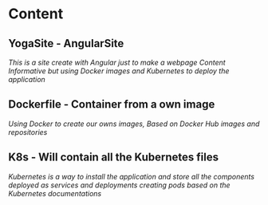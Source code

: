 # Content

## YogaSite - AngularSite
*This is a site create with Angular just to make a webpage Content Informative but using Docker images and Kubernetes to deploy the application*

## Dockerfile - Container from a own image
*Using Docker to create our owns images, Based on Docker Hub images and repositories*

## K8s - Will contain all the Kubernetes files
*Kubernetes is a way to install the application and store all the components deployed as services and deployments creating pods based on the Kubernetes documentations*
